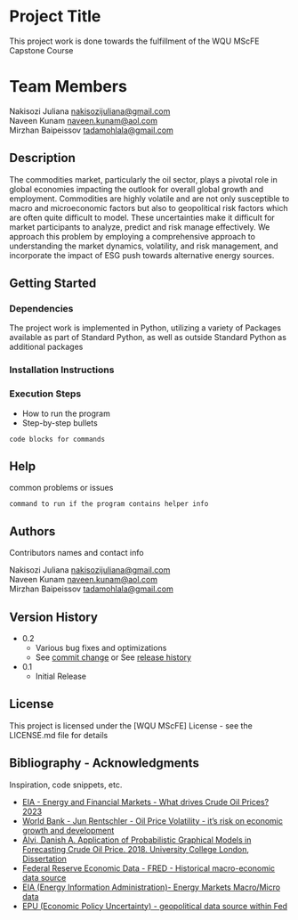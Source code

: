 # Project Title

This project work is done towards the fulfillment of the WQU MScFE Capstone Course

# Team Members 

Nakisozi Juliana        nakisozijuliana@gmail.com     
Naveen Kunam            naveen.kunam@aol.com     
Mirzhan Baipeissov      tadamohlala@gmail.com

## Description

The commodities market, particularly the oil sector, plays a pivotal role in global economies impacting the outlook for overall global growth and employment. Commodities are highly volatile and are not only susceptible to macro and microeconomic factors but also to geopolitical risk factors which are often quite difficult to model. These uncertainties make it difficult for market participants to analyze, predict and risk manage effectively. We approach this problem by employing a comprehensive approach to understanding the market dynamics, volatility, and risk management, and incorporate the impact of ESG push towards alternative energy sources. 

## Getting Started

### Dependencies

The project work is implemented in Python, utilizing a variety of Packages available as part of Standard Python, as well as outside Standard Python as additional packages 

### Installation Instructions 


### Execution Steps

* How to run the program
* Step-by-step bullets
```
code blocks for commands
```

## Help

common problems or issues
```
command to run if the program contains helper info
```

## Authors

Contributors names and contact info

Nakisozi Juliana        nakisozijuliana@gmail.com    
Naveen Kunam            naveen.kunam@aol.com     
Mirzhan Baipeissov      tadamohlala@gmail.com

## Version History

* 0.2
    * Various bug fixes and optimizations
    * See [commit change]() or See [release history]()
* 0.1
    * Initial Release

## License

This project is licensed under the [WQU MScFE] License - see the LICENSE.md file for details

## Bibliography - Acknowledgments

Inspiration, code snippets, etc.

* [EIA - Energy and Financial Markets - What drives Crude Oil Prices? 2023](https://eia.gov/finance/markets/crudeoil/spot_prices.php)
* [World Bank - Jun Rentschler - Oil Price Volatility - it’s risk on economic growth and development](https://blogs.worldbank.org/developmenttalk/oil-price-volatility-its-risk-economic-growth-and-development)
* [Alvi, Danish A. Application of Probabilistic Graphical Models in Forecasting Crude Oil Price. 2018. University College London, Dissertation](https://arxiv.org/abs/1804.10869)
* [Federal Reserve Economic Data - FRED - Historical macro-economic data source](https://fred.stlouisfed.org/)
* [EIA (Energy Information Administration)- Energy Markets Macro/Micro data](https://www.eia.gov/)
* [EPU (Economic Policy Uncertainty) - geopolitical data source within Fed](https://www.policyuncertainty.com/gpr.html)


